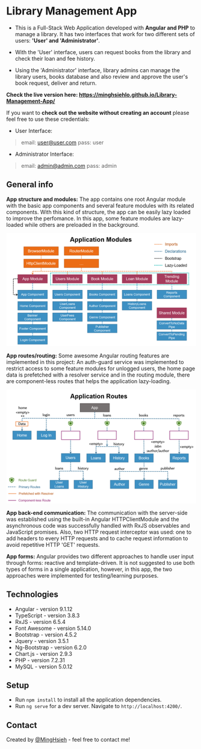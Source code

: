 # Library Management App
* This is a Full-Stack Web Application developed with **Angular and PHP** to manage a library. It has two interfaces that work for two different sets of users: **'User' and 'Administrator'**.

* With the 'User' interface, users can request books from the library and check their loan and fee history.

* Using the 'Administrator' interface, library admins can manage the library users, books database and also review and approve the user's book request, deliver and return.

**Check the live version here: https://minghsiehlo.github.io/Library-Management-App/**

If you want to **check out the website without creating an account** please feel free to use these credentials:

* User Interface:
> email: user@user.com
> pass: user

* Administrator Interface:
> email: admin@admin.com
> pass: admin

## General info
**App structure and modules:** The app contains one root Angular module with the basic app components and several feature modules with its related components. With this kind of structure, the app can be easily lazy loaded to improve the perfomance. In this app, some feature modules are lazy-loaded while others are preloaded in the background.

![Application Modules](./img/application-modules.png)

**App routes/routing:** Some awesome Angular routing features are implemented in this project: An auth-guard service was implemented to restrict access to some feature modules for unlogged users, the home page data is prefetched with a resolver service and in the routing module, there are component-less routes that helps the application lazy-loading.

![Application Modules](./img/application-routes.png)

**App back-end communication:** The communication with the server-side was established using the built-in Angular HTTPClientModule and the asynchronous code was successfully handled with RxJS observables and JavaScript promises. Also, two HTTP request interceptor was used: one to add headers to every HTTP requests and to cache request information to avoid repetitive HTTP 'GET' requests. 

**App forms:** Angular provides two different approaches to handle user input through forms: reactive and template-driven.  It is not suggested to use both types of forms in a single application, however, in this app, the two approaches were implemented for testing/learning purposes.

## Technologies
* Angular - version 9.1.12
* TypeScript - version 3.8.3
* RxJS - version 6.5.4
* Font Awesome - version 5.14.0
* Bootstrap - version 4.5.2
* Jquery - version 3.5.1
* Ng-Bootstrap - version 6.2.0
* Chart.js - version 2.9.3
* PHP - version 7.2.31
* MySQL - version 5.0.12

## Setup
* Run `npm install` to install all the application dependencies.
* Run `ng serve` for a dev server. Navigate to `http://localhost:4200/`.

## Contact
Created by [@MingHsieh](https://www.linkedin.com/in/ming-hsieh-lo/) - feel free to contact me!
